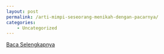 ```yaml
---
layout: post
permalink: /arti-mimpi-seseorang-menikah-dengan-pacarnya/
categories:
    - Uncategorized
---
```


[Baca Selengkapnya](/02)